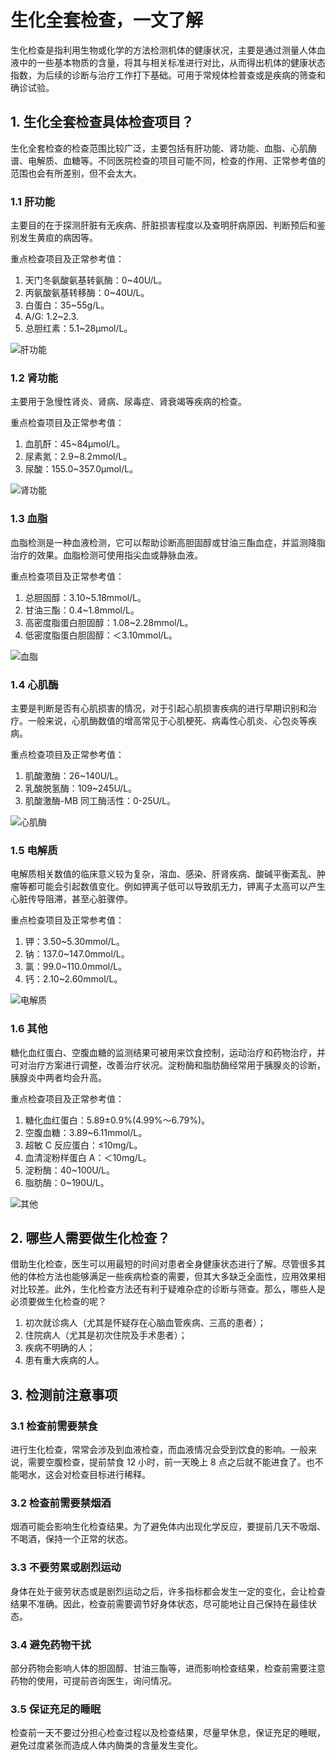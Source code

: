 # 生化全套检查，一文了解

生化检查是指利用生物或化学的方法检测机体的健康状况，主要是通过测量人体血液中的一些基本物质的含量，将其与相关标准进行对比，从而得出机体的健康状态指数，为后续的诊断与治疗工作打下基础。可用于常规体检普查或是疾病的筛查和确诊试验。

## 1. 生化全套检查具体检查项目？

生化全套检查的检查范围比较广泛，主要包括有肝功能、肾功能、血脂、心肌酶谱、电解质、血糖等。不同医院检查的项目可能不同，检查的作用、正常参考值的范围也会有所差别，但不会太大。

### 1.1 肝功能

主要目的在于探测肝脏有无疾病、肝脏损害程度以及查明肝病原因、判断预后和鉴别发生黄疸的病因等。

重点检查项目及正常参考值：

1. 天门冬氨酸氨基转氨酶：0~40U/L。
2. 丙氨酸氨基转移酶：0~40U/L。
3. 白蛋白：35~55g/L。
4. A/G: 1.2~2.3.
5. 总胆红素：5.1~28μmol/L。

![肝功能](/pics/6_1.png)

### 1.2 肾功能

主要用于急慢性肾炎、肾病、尿毒症、肾衰竭等疾病的检查。

重点检查项目及正常参考值：

1. 血肌酐：45~84μmol/L。
2. 尿素氮：2.9~8.2mmol/L。
3. 尿酸：155.0~357.0μmol/L。

![肾功能](/pics/6_2.png)

### 1.3 血脂

血脂检测是一种血液检测，它可以帮助诊断高胆固醇或甘油三酯血症，并监测降脂治疗的效果。血脂检测可使用指尖血或静脉血液。

重点检查项目及正常参考值：

1. 总胆固醇：3.10~5.18mmol/L。
2. 甘油三酯：0.4~1.8mmol/L。
3. 高密度脂蛋白胆固醇：1.08~2.28mmol/L。
4. 低密度脂蛋白胆固醇：＜3.10mmol/L。

![血脂](/pics/6_3.png)

### 1.4 心肌酶

主要是判断是否有心肌损害的情况，对于引起心肌损害疾病的进行早期识别和治疗。一般来说，心肌酶数值的增高常见于心肌梗死、病毒性心肌炎、心包炎等疾病。

重点检查项目及正常参考值：

1. 肌酸激酶：26~140U/L。
2. 乳酸脱氢酶：109~245U/L。
3. 肌酸激酶-MB 同工酶活性：0-25U/L。

![心肌酶](/pics/6_4.png)

### 1.5 电解质

电解质相关数值的临床意义较为复杂，溶血、感染、肝肾疾病、酸碱平衡紊乱、肿瘤等都可能会引起数值变化。例如钾离子低可以导致肌无力，钾离子太高可以产生心脏传导阻滞，甚至心脏骤停。

重点检查项目及正常参考值：

1. 钾：3.50~5.30mmol/L。
2. 钠：137.0~147.0mmol/L。
3. 氯：99.0~110.0mmol/L。
4. 钙：2.10~2.60mmol/L。

![电解质](/pics/6_5.png)

### 1.6 其他

糖化血红蛋白、空腹血糖的监测结果可被用来饮食控制，运动治疗和药物治疗，并可对治疗方案进行调整，改善治疗状况。淀粉酶和脂肪酶经常用于胰腺炎的诊断，胰腺炎中两者均会升高。

重点检查项目及正常参考值：

1. 糖化血红蛋白：5.89±0.9%(4.99%～6.79%)。
2. 空腹血糖：3.89~6.11mmol/L。
3. 超敏 C 反应蛋白：≤10mg/L。
4. 血清淀粉样蛋白 A：＜10mg/L。
5. 淀粉酶：40~100U/L。
6. 脂肪酶：0~190U/L。

![其他](/pics/6_6.png)

## 2. 哪些人需要做生化检查？

借助生化检查，医生可以用最短的时间对患者全身健康状态进行了解。尽管很多其他的体检方法也能够满足一些疾病检查的需要，但其大多缺乏全面性，应用效果相对比较差。此外，生化检查方法还有利于疑难杂症的诊断与筛查。那么，哪些人是必须要做生化检查的呢？

1. 初次就诊病人（尤其是怀疑存在心脑血管疾病、三高的患者）；
2. 住院病人（尤其是初次住院及手术患者）；
3. 疾病不明确的人；
4. 患有重大疾病的人。

## 3. 检测前注意事项

### 3.1 检查前需要禁食

进行生化检查，常常会涉及到血液检查，而血液情况会受到饮食的影响。一般来说，需要空腹检查，提前禁食 12 小时，前一天晚上 8 点之后就不能进食了。也不能喝水，这会对检查目标进行稀释。

### 3.2 检查前需要禁烟酒

烟酒可能会影响生化检查结果。为了避免体内出现化学反应，要提前几天不吸烟、不喝酒，保持一个正常的状态。

### 3.3 不要劳累或剧烈运动

身体在处于疲劳状态或是剧烈运动之后，许多指标都会发生一定的变化，会让检查结果不准确。因此，检查前需要调节好身体状态，尽可能地让自己保持在最佳状态。

### 3.4 避免药物干扰

部分药物会影响人体的胆固醇、甘油三酯等，进而影响检查结果，检查前需要注意药物的使用，可提前咨询医生，询问情况。

### 3.5 保证充足的睡眠

检查前一天不要过分担心检查过程以及检查结果，尽量早休息，保证充足的睡眠，避免过度紧张而造成人体内酶类的含量发生变化。

